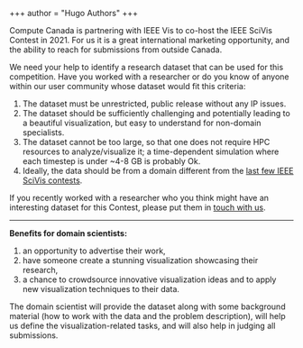 +++
author = "Hugo Authors"
+++

Compute Canada is partnering with IEEE Vis to co-host the IEEE SciVis Contest in 2021. For us it is a great
international marketing opportunity, and the ability to reach for submissions from outside Canada.

We need your help to identify a research dataset that can be used for this competition. Have you worked with a
researcher or do you know of anyone within our user community whose dataset would fit this criteria:

1. The dataset must be unrestricted, public release without any IP issues.
1. The dataset should be sufficiently challenging and potentially leading to a beautiful visualization, but easy to
   understand for non-domain specialists.
1. The dataset cannot be too large, so that one does not require HPC resources to analyze/visualize it; a time-dependent
   simulation where each timestep is under ~4-8 GB is probably Ok.
1. Ideally, the data should be from a domain different from the [last few IEEE SciVis contests](../previous).

If you recently worked with a researcher who you think might have an interesting dataset for this Contest, please put
them in [touch with us](mailto:alex.razoumov@westgrid.ca).

<!-- The details -- dataset, timeline, website -- of the 2021 Contest will be announced at the IEEE Vis conference (online -->
<!-- this year) in October 2020. So, over the next 1.5 months we need your help to reach out to Compute Canada researchers -->
<!-- running numerical simulations to find several good dataset candidates and then pick one for this competition. -->

<!-- IEEE has been running their Visualization Contests since 2004, while Compute Canada has been running the Visualize This -->
<!-- challenge since 2016. This joint contest is an exciting way to combine our efforts for one year in 2021.  -->

---

**Benefits for domain scientists:**

1. an opportunity to advertise their work,
1. have someone create a stunning visualization showcasing their research,
1. a chance to crowdsource innovative visualization ideas and to apply new visualization techniques to their data.

The domain scientist will provide the dataset along with some background material (how to work with the data and the
problem description), will help us define the visualization-related tasks, and will also help in judging all
submissions.
